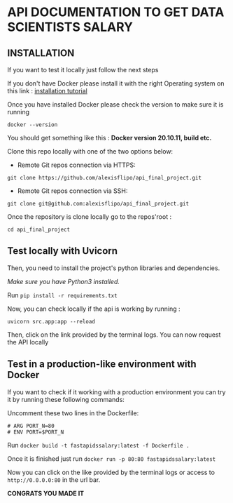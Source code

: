 # API DOCUMENTATION TO GET DATA SCIENTISTS SALARY

## INSTALLATION

If you want to test it locally just follow the next steps 

If you don't have Docker please install it with the right Operating system on this link : [installation tutorial](https://docs.docker.com/engine/install/)

Once you have installed Docker please check the version to make sure it is running

`docker --version`

You should get something like this : **Docker version 20.10.11, build etc.**

Clone this repo locally with one of the two options below:

- Remote Git repos connection via HTTPS:

`git clone https://github.com/alexisflipo/api_final_project.git`

- Remote Git repos connection via SSH:

`git clone git@github.com:alexisflipo/api_final_project.git`

Once the repository is clone locally go to the repos'root :

`cd api_final_project`

## Test locally with Uvicorn

Then, you need to install the project's python libraries and dependencies. 

*Make sure you have Python3 installed.*

Run `pip install -r requirements.txt`

Now, you can check locally if the api is working by running :

`uvicorn src.app:app --reload`

Then, click on the link provided by the terminal logs. You can now request the API locally


## Test in a production-like environment with Docker

If you want to check if it working  with a production environment you can try it by running these following commands:

Uncomment these two lines in the Dockerfile:

```
# ARG PORT_N=80
# ENV PORT=$PORT_N
```

Run `docker build -t fastapidssalary:latest -f Dockerfile .`

Once it is finished just run `docker run -p 80:80 fastapidssalary:latest`

Now you can click on the like provided by the terminal logs or access to `http://0.0.0.0:80` in the url bar.

**CONGRATS YOU MADE IT**
